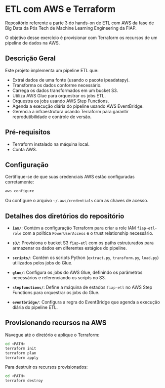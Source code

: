 # ETL com AWS e Terraform

Repositório referente a parte 3 do hands-on de ETL com AWS da fase de Big Data da Pós Tech de Machine Learning Engineering da FIAP.

O objetivo desse exercício é provisionar com Terraform os recursos de um pipeline de dados na AWS.  

## Descrição Geral

Este projeto implementa um pipeline ETL que:

- Extrai dados de uma fonte (usando o pacote ipeadatapy).
- Transforma os dados conforme necessário.
- Carrega os dados transformados em um bucket S3.
- Utiliza AWS Glue para orquestrar os jobs ETL.
- Orquestra os jobs usando AWS Step Functions.
- Agenda a execução diária do pipeline usando AWS EventBridge.
- Gerencia a infraestrutura usando Terraform para garantir reprodutibilidade e controle de versão.

## Pré-requisitos

- Terraform instalado na máquina local.
- Conta AWS.

## Configuração

Certifique-se de que suas credenciais AWS estão configuradas corretamente:

```bash
aws configure
```

Ou configure o arquivo `~/.aws/credentials` com as chaves de acesso.

## Detalhes dos diretórios do repositório 

* **`iam/`**: Contém a configuração Terraform para criar a role IAM `fiap-etl-role` com a política `PowerUserAccess` e o trust relationship necessário.

* **`s3/`**: Provisiona o bucket S3 `fiap-etl` com os paths estruturados para armazenar os dados em diferentes estágios do pipeline.

* **`scripts/`**: Contém os scripts Python (`extract.py`, `transform.py`, `load.py`) utilizados pelos jobs do Glue.

* **`glue/`**: Configura os jobs do AWS Glue, definindo os parâmetros necessários e referenciando os scripts no S3.

* **`stepfunctions/`**: Define a máquina de estados `fiap-etl` no AWS Step Functions para orquestrar os jobs do Glue.

* **`eventbridge/`**: Configura a regra do EventBridge que agenda a execução diária do pipeline ETL.

## Provisionando recursos na AWS

Navegue até o diretório e aplique o Terraform:

```bash
cd <PATH>
terraform init
terraform plan
terraform apply
```

Para destruir os recursos provisionados:

```bash
cd <PATH>
terraform destroy
```

